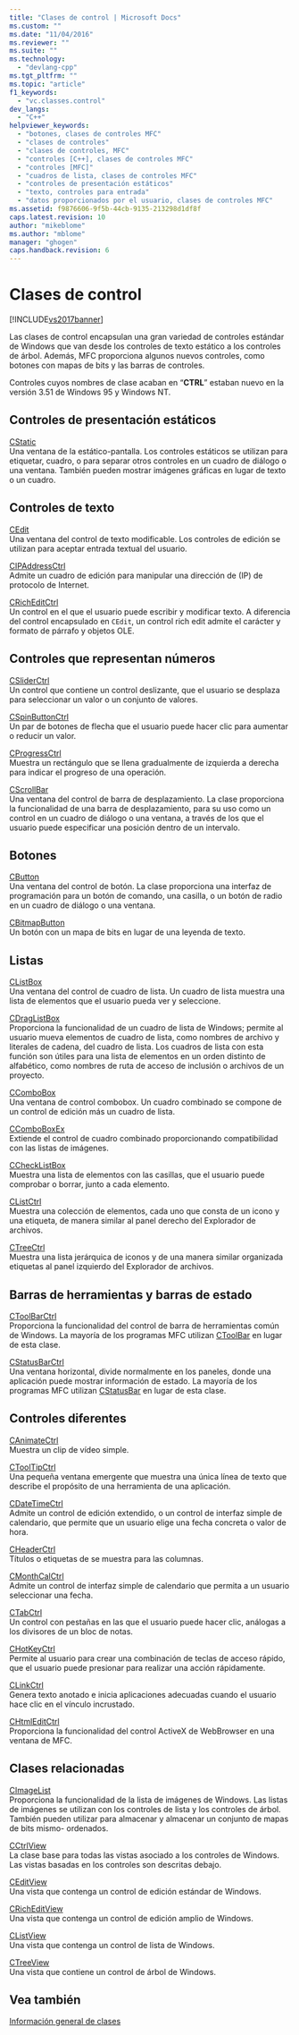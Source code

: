 ```yaml
---
title: "Clases de control | Microsoft Docs"
ms.custom: ""
ms.date: "11/04/2016"
ms.reviewer: ""
ms.suite: ""
ms.technology: 
  - "devlang-cpp"
ms.tgt_pltfrm: ""
ms.topic: "article"
f1_keywords: 
  - "vc.classes.control"
dev_langs: 
  - "C++"
helpviewer_keywords: 
  - "botones, clases de controles MFC"
  - "clases de controles"
  - "clases de controles, MFC"
  - "controles [C++], clases de controles MFC"
  - "controles [MFC]"
  - "cuadros de lista, clases de controles MFC"
  - "controles de presentación estáticos"
  - "texto, controles para entrada"
  - "datos proporcionados por el usuario, clases de controles MFC"
ms.assetid: f9876606-9f5b-44cb-9135-213298d1df8f
caps.latest.revision: 10
author: "mikeblome"
ms.author: "mblome"
manager: "ghogen"
caps.handback.revision: 6
---
```

# Clases de control
[!INCLUDE[vs2017banner](../assembler/inline/includes/vs2017banner.md)]

Las clases de control encapsulan una gran variedad de controles estándar de Windows que van desde los controles de texto estático a los controles de árbol.  Además, MFC proporciona algunos nuevos controles, como botones con mapas de bits y las barras de controles.  
  
 Controles cuyos nombres de clase acaban en “**CTRL**” estaban nuevo en la versión 3.51 de Windows 95 y Windows NT.  
  
## Controles de presentación estáticos  
 [CStatic](../mfc/reference/cstatic-class.md)  
 Una ventana de la estático\-pantalla.  Los controles estáticos se utilizan para etiquetar, cuadro, o para separar otros controles en un cuadro de diálogo o una ventana.  También pueden mostrar imágenes gráficas en lugar de texto o un cuadro.  
  
## Controles de texto  
 [CEdit](../mfc/reference/cedit-class.md)  
 Una ventana del control de texto modificable.  Los controles de edición se utilizan para aceptar entrada textual del usuario.  
  
 [CIPAddressCtrl](../mfc/reference/cipaddressctrl-class.md)  
 Admite un cuadro de edición para manipular una dirección de \(IP\) de protocolo de Internet.  
  
 [CRichEditCtrl](../mfc/reference/cricheditctrl-class.md)  
 Un control en el que el usuario puede escribir y modificar texto.  A diferencia del control encapsulado en `CEdit`, un control rich edit admite el carácter y formato de párrafo y objetos OLE.  
  
## Controles que representan números  
 [CSliderCtrl](../mfc/reference/csliderctrl-class.md)  
 Un control que contiene un control deslizante, que el usuario se desplaza para seleccionar un valor o un conjunto de valores.  
  
 [CSpinButtonCtrl](../mfc/reference/cspinbuttonctrl-class.md)  
 Un par de botones de flecha que el usuario puede hacer clic para aumentar o reducir un valor.  
  
 [CProgressCtrl](../mfc/reference/cprogressctrl-class.md)  
 Muestra un rectángulo que se llena gradualmente de izquierda a derecha para indicar el progreso de una operación.  
  
 [CScrollBar](../mfc/reference/cscrollbar-class.md)  
 Una ventana del control de barra de desplazamiento.  La clase proporciona la funcionalidad de una barra de desplazamiento, para su uso como un control en un cuadro de diálogo o una ventana, a través de los que el usuario puede especificar una posición dentro de un intervalo.  
  
## Botones  
 [CButton](../mfc/reference/cbutton-class.md)  
 Una ventana del control de botón.  La clase proporciona una interfaz de programación para un botón de comando, una casilla, o un botón de radio en un cuadro de diálogo o una ventana.  
  
 [CBitmapButton](../mfc/reference/cbitmapbutton-class.md)  
 Un botón con un mapa de bits en lugar de una leyenda de texto.  
  
## Listas  
 [CListBox](../mfc/reference/clistbox-class.md)  
 Una ventana del control de cuadro de lista.  Un cuadro de lista muestra una lista de elementos que el usuario pueda ver y seleccione.  
  
 [CDragListBox](../mfc/reference/cdraglistbox-class.md)  
 Proporciona la funcionalidad de un cuadro de lista de Windows; permite al usuario mueva elementos de cuadro de lista, como nombres de archivo y literales de cadena, del cuadro de lista.  Los cuadros de lista con esta función son útiles para una lista de elementos en un orden distinto de alfabético, como nombres de ruta de acceso de inclusión o archivos de un proyecto.  
  
 [CComboBox](../mfc/reference/ccombobox-class.md)  
 Una ventana de control combobox.  Un cuadro combinado se compone de un control de edición más un cuadro de lista.  
  
 [CComboBoxEx](../mfc/reference/ccomboboxex-class.md)  
 Extiende el control de cuadro combinado proporcionando compatibilidad con las listas de imágenes.  
  
 [CCheckListBox](../mfc/reference/cchecklistbox-class.md)  
 Muestra una lista de elementos con las casillas, que el usuario puede comprobar o borrar, junto a cada elemento.  
  
 [CListCtrl](../mfc/reference/clistctrl-class.md)  
 Muestra una colección de elementos, cada uno que consta de un icono y una etiqueta, de manera similar al panel derecho del Explorador de archivos.  
  
 [CTreeCtrl](../mfc/reference/ctreectrl-class.md)  
 Muestra una lista jerárquica de iconos y de una manera similar organizada etiquetas al panel izquierdo del Explorador de archivos.  
  
## Barras de herramientas y barras de estado  
 [CToolBarCtrl](../mfc/reference/ctoolbarctrl-class.md)  
 Proporciona la funcionalidad del control de barra de herramientas común de Windows.  La mayoría de los programas MFC utilizan [CToolBar](../mfc/reference/ctoolbar-class.md) en lugar de esta clase.  
  
 [CStatusBarCtrl](../mfc/reference/cstatusbarctrl-class.md)  
 Una ventana horizontal, divide normalmente en los paneles, donde una aplicación puede mostrar información de estado.  La mayoría de los programas MFC utilizan [CStatusBar](../mfc/reference/cstatusbar-class.md) en lugar de esta clase.  
  
## Controles diferentes  
 [CAnimateCtrl](../mfc/reference/canimatectrl-class.md)  
 Muestra un clip de vídeo simple.  
  
 [CToolTipCtrl](../mfc/reference/ctooltipctrl-class.md)  
 Una pequeña ventana emergente que muestra una única línea de texto que describe el propósito de una herramienta de una aplicación.  
  
 [CDateTimeCtrl](../mfc/reference/cdatetimectrl-class.md)  
 Admite un control de edición extendido, o un control de interfaz simple de calendario, que permite que un usuario elige una fecha concreta o valor de hora.  
  
 [CHeaderCtrl](../mfc/reference/cheaderctrl-class.md)  
 Títulos o etiquetas de se muestra para las columnas.  
  
 [CMonthCalCtrl](../mfc/reference/cmonthcalctrl-class.md)  
 Admite un control de interfaz simple de calendario que permita a un usuario seleccionar una fecha.  
  
 [CTabCtrl](../mfc/reference/ctabctrl-class.md)  
 Un control con pestañas en las que el usuario puede hacer clic, análogas a los divisores de un bloc de notas.  
  
 [CHotKeyCtrl](../mfc/reference/chotkeyctrl-class.md)  
 Permite al usuario para crear una combinación de teclas de acceso rápido, que el usuario puede presionar para realizar una acción rápidamente.  
  
 [CLinkCtrl](../mfc/reference/clinkctrl-class.md)  
 Genera texto anotado e inicia aplicaciones adecuadas cuando el usuario hace clic en el vínculo incrustado.  
  
 [CHtmlEditCtrl](../mfc/reference/chtmleditctrl-class.md)  
 Proporciona la funcionalidad del control ActiveX de WebBrowser en una ventana de MFC.  
  
## Clases relacionadas  
 [CImageList](../mfc/reference/cimagelist-class.md)  
 Proporciona la funcionalidad de la lista de imágenes de Windows.  Las listas de imágenes se utilizan con los controles de lista y los controles de árbol.  También pueden utilizar para almacenar y almacenar un conjunto de mapas de bits mismo\- ordenados.  
  
 [CCtrlView](../mfc/reference/cctrlview-class.md)  
 La clase base para todas las vistas asociado a los controles de Windows.  Las vistas basadas en los controles son descritas debajo.  
  
 [CEditView](../mfc/reference/ceditview-class.md)  
 Una vista que contenga un control de edición estándar de Windows.  
  
 [CRichEditView](../mfc/reference/cricheditview-class.md)  
 Una vista que contenga un control de edición amplio de Windows.  
  
 [CListView](../mfc/reference/clistview-class.md)  
 Una vista que contenga un control de lista de Windows.  
  
 [CTreeView](../mfc/reference/ctreeview-class.md)  
 Una vista que contiene un control de árbol de Windows.  
  
## Vea también  
 [Información general de clases](../mfc/class-library-overview.md)